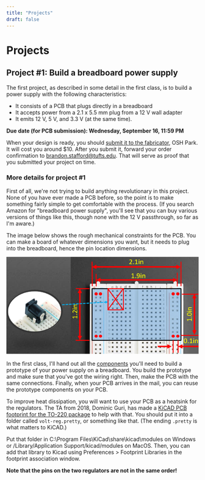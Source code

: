 ```yaml
---
title: "Projects"
draft: false
---
```

# Projects

## Project #1: Build a breadboard power supply

The first project, as described in some detail in the first class, is to build a power supply with the following characteristics:

*   It consists of a PCB that plugs directly in a breadboard
*   It accepts power from a 2.1 x 5.5 mm plug from a 12 V wall adapter
*   It emits 12 V, 5 V, and 3.3 V (at the same time).

**Due date (for PCB submission): Wednesday, September 16, 11:59 PM**

When your design is ready, you should [submit it to the fabricator](https://oshpark.com/), OSH Park. It will cost you around $10\. After you submit it, forward your order confirmation to brandon.stafford@tufts.edu. That will serve as proof that you submitted your project on time.

### More details for project #1

First of all, we're not trying to build anything revolutionary in this project. None of you have ever made a PCB before, so the point is to make something fairly simple to get comfortable with the process. (If you search Amazon for "breadboard power supply", you'll see that you can buy various versions of things like this, though none with the 12 V passthrough, so far as I'm aware.)

The image below shows the rough mechanical constraints for the PCB. You can make a board of whatever dimensions you want, but it needs to plug into the breadboard, hence the pin location dimensions.

![](/img/breadboard-supply-mechanical-design.png)

In the first class, I'll hand out all the [components](components.html) you'll need to build a prototype of your power supply on a breadboard. You build the prototype and make sure that you've got the wiring right. Then, make the PCB with the same connections. Finally, when your PCB arrives in the mail, you can reuse the prototype components on your PCB.

To improve heat dissipation, you will want to use your PCB as a heatsink for the regulators. The TA from 2018, Dominic Guri, has made a [KiCAD PCB footprint for the TO-220 package](to-220-horizontal-footprint.kicad_mod) to help with that. You should put it into a folder called `volt-reg.pretty`, or something like that. (The ending `.pretty` is what matters to KiCAD.)

Put that folder in C:\Program Files\KiCad\share\kicad\modules on Windows or /Library/Application Support/kicad/modules on MacOS. Then, you can add that library to Kicad using Preferences > Footprint Libraries in the footprint association window.

**Note that the pins on the two regulators are not in the same order!**
